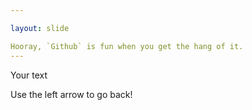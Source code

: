 ```yaml
---

layout: slide

Hooray, `Github` is fun when you get the hang of it.
---
```


Your text

Use the left arrow to go back!
